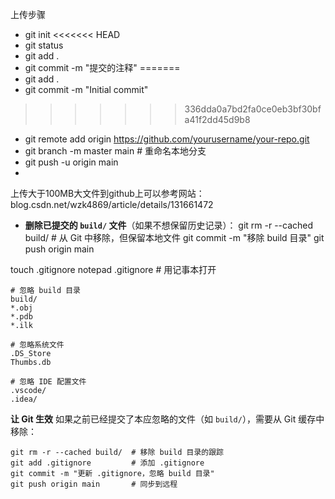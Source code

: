 
上传步骤
- git init
<<<<<<< HEAD
- git status
- git add .
- git commit -m "提交的注释"
=======
- git add .
- git commit -m "Initial commit"
>>>>>>> 336dda0a7bd2fa0ce0eb3bf30bfa41f2dd45d9b8
- git remote add origin https://github.com/yourusername/your-repo.git
- git branch -m master main  # 重命名本地分支
- git push -u origin main
- 
上传大于100MB大文件到github上可以参考网站：blog.csdn.net/wzk4869/article/details/131661472


- **删除已提交的 `build/` 文件**（如果不想保留历史记录）：
    git rm -r --cached build/  # 从 Git 中移除，但保留本地文件
    git commit -m "移除 build 目录"
    git push origin main

touch .gitignore
notepad .gitignore  # 用记事本打开
```notepad
# 忽略 build 目录
build/
*.obj
*.pdb
*.ilk

# 忽略系统文件
.DS_Store
Thumbs.db

# 忽略 IDE 配置文件
.vscode/
.idea/
```
 **让 Git 生效**
如果之前已经提交了本应忽略的文件（如 `build/`），需要从 Git 缓存中移除：
```
git rm -r --cached build/  # 移除 build 目录的跟踪
git add .gitignore         # 添加 .gitignore
git commit -m "更新 .gitignore，忽略 build 目录"
git push origin main       # 同步到远程
```